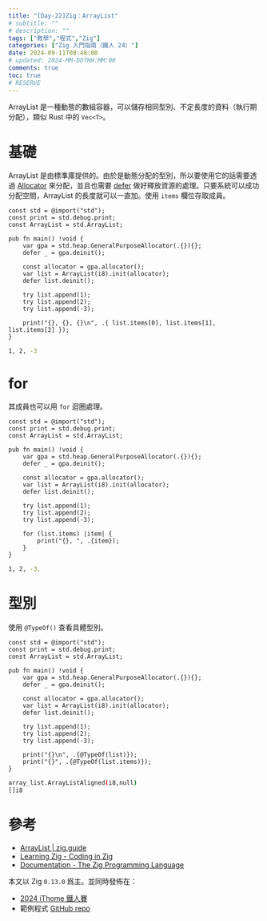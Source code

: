 ```yaml
---
title: "[Day-22]Zig：ArrayList"
# subtitle: ""
# description: ""
tags: ["教學","程式","Zig"]
categories: ["Zig 入門指南（鐵人 24）"]
date: 2024-09-11T08:48:00
# updated: 2024-MM-DDTHH:MM:00
comments: true
toc: true
# RESERVE
---
```


ArrayList 是一種動態的數組容器，可以儲存相同型別、不定長度的資料（執行期分配），類似 Rust 中的 `Vec<T>`。

<!-- more -->

# 基礎

ArrayList 是由標準庫提供的。由於是動態分配的型別，所以要使用它的話需要透過 [Allocator](https://ziteh.github.io/posts/it24-zig-21-allocator/) 來分配，並且也需要 [defer](https://ziteh.github.io/posts/it24-zig-20-defer/) 做好釋放資源的處理。只要系統可以成功分配空間，ArrayList 的長度就可以一直加。使用 `items` 欄位存取成員。

```zig
const std = @import("std");
const print = std.debug.print;
const ArrayList = std.ArrayList;

pub fn main() !void {
    var gpa = std.heap.GeneralPurposeAllocator(.{}){};
    defer _ = gpa.deinit();

    const allocator = gpa.allocator();
    var list = ArrayList(i8).init(allocator);
    defer list.deinit();

    try list.append(1);
    try list.append(2);
    try list.append(-3);

    print("{}, {}, {}\n", .{ list.items[0], list.items[1], list.items[2] });
}
```

```bash
1, 2, -3
```

# for

其成員也可以用 `for` 迴圈處理。

```zig
const std = @import("std");
const print = std.debug.print;
const ArrayList = std.ArrayList;

pub fn main() !void {
    var gpa = std.heap.GeneralPurposeAllocator(.{}){};
    defer _ = gpa.deinit();

    const allocator = gpa.allocator();
    var list = ArrayList(i8).init(allocator);
    defer list.deinit();

    try list.append(1);
    try list.append(2);
    try list.append(-3);

    for (list.items) |item| {
        print("{}, ", .{item});
    }
}
```

```bash
1, 2, -3,
```

# 型別

使用 `@TypeOf()` 查看具體型別。

```zig
const std = @import("std");
const print = std.debug.print;
const ArrayList = std.ArrayList;

pub fn main() !void {
    var gpa = std.heap.GeneralPurposeAllocator(.{}){};
    defer _ = gpa.deinit();

    const allocator = gpa.allocator();
    var list = ArrayList(i8).init(allocator);
    defer list.deinit();

    try list.append(1);
    try list.append(2);
    try list.append(-3);

    print("{}\n", .{@TypeOf(list)});
    print("{}", .{@TypeOf(list.items)});
}
```

```bash
array_list.ArrayListAligned(i8,null)
[]i8
```

# 參考

- [ArrayList | zig.guide](https://zig.guide/standard-library/arraylist)
- [Learning Zig - Coding in Zig](https://www.openmymind.net/learning_zig/coding_in_zig/#arraylist)
- [Documentation - The Zig Programming Language](https://ziglang.org/documentation/0.13.0/#toc-Zig-Standard-Library)

本文以 Zig `0.13.0` 爲主。並同時發佈在：

- [2024 iThome 鐵人賽](https://ithelp.ithome.com.tw/articles/10350296)
- 範例程式 [GitHub repo](https://github.com/ziteh/zig-learn-it24/tree/main/array_list)
